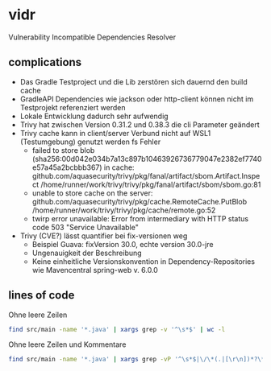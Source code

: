 # vidr
Vulnerability Incompatible Dependencies Resolver

## complications
- Das Gradle Testproject und die Lib zerstören sich dauernd den build cache
- GradleAPI Dependencies wie jackson oder http-client können nicht im Testprojekt referenziert werden
- Lokale Entwicklung dadurch sehr aufwendig
- Trivy hat zwischen Version 0.31.2 und 0.38.3 die cli Parameter geändert
- Trivy cache kann in client/server Verbund nicht auf WSL1 (Testumgebung) genutzt werden fs Fehler
  - failed to store blob (sha256:00d042e034b7a13c897b10463926736779047e2382ef7740e57a45a2bcbbb367) in cache:
    github.com/aquasecurity/trivy/pkg/fanal/artifact/sbom.Artifact.Inspect
    /home/runner/work/trivy/trivy/pkg/fanal/artifact/sbom/sbom.go:81
  - unable to store cache on the server:
    github.com/aquasecurity/trivy/pkg/cache.RemoteCache.PutBlob
    /home/runner/work/trivy/trivy/pkg/cache/remote.go:52
  - twirp error unavailable: Error from intermediary with HTTP status code 503 "Service Unavailable"
- Trivy (CVE?) lässt quantifier bei fix-versionen weg 
  - Beispiel Guava: fixVersion 30.0, echte version 30.0-jre
  - Ungenauigkeit der Beschreibung
  - Keine einheitliche Versionskonvention in Dependency-Repositories wie Mavencentral spring-web v. 6.0.0

 
## lines of code
Ohne leere Zeilen
```bash
find src/main -name '*.java' | xargs grep -v '^\s*$' | wc -l
```
Ohne leere Zeilen und Kommentare
```bash
find src/main -name '*.java' | xargs grep -vP '^\s*$|\/\*(.|[\r\n])*?\*\/|^(\s)*?(\/\/)+(.)*?$' | wc -l
```
